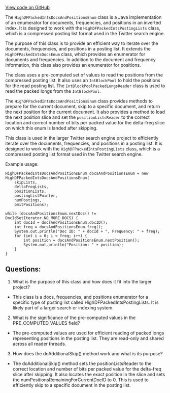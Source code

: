 [View code on GitHub](https://github.com/misbahsy/the-algorithm/src/java/com/twitter/search/core/earlybird/index/inverted/HighDFPackedIntsDocsAndPositionsEnum.java)

The `HighDFPackedIntsDocsAndPositionsEnum` class is a Java implementation of an enumerator for documents, frequencies, and positions in an inverted index. It is designed to work with the `HighDFPackedIntsPostingLists` class, which is a compressed posting list format used in the Twitter search engine. 

The purpose of this class is to provide an efficient way to iterate over the documents, frequencies, and positions in a posting list. It extends the `HighDFPackedIntsDocsEnum` class, which provides an enumerator for documents and frequencies. In addition to the document and frequency information, this class also provides an enumerator for positions. 

The class uses a pre-computed set of values to read the positions from the compressed posting list. It also uses an `IntBlockPool` to hold the positions for the read posting list. The `IntBlockPoolPackedLongsReader` class is used to read the packed longs from the `IntBlockPool`. 

The `HighDFPackedIntsDocsAndPositionsEnum` class provides methods to prepare for the current document, skip to a specific document, and return the next position for the current document. It also provides a method to load the next position slice and set the `positionListsReader` to the correct location and correct number of bits per packed value for the delta-freq slice on which this enum is landed after skipping. 

This class is used in the larger Twitter search engine project to efficiently iterate over the documents, frequencies, and positions in a posting list. It is designed to work with the `HighDFPackedIntsPostingLists` class, which is a compressed posting list format used in the Twitter search engine. 

Example usage:

```
HighDFPackedIntsDocsAndPositionsEnum docsAndPositionsEnum = new HighDFPackedIntsDocsAndPositionsEnum(
    skipLists,
    deltaFreqLists,
    positionLists,
    postingListPointer,
    numPostings,
    omitPositions);

while (docsAndPositionsEnum.nextDoc() != DocIdSetIterator.NO_MORE_DOCS) {
    int docId = docsAndPositionsEnum.docID();
    int freq = docsAndPositionsEnum.freq();
    System.out.println("Doc ID: " + docId + ", Frequency: " + freq);
    for (int i = 0; i < freq; i++) {
        int position = docsAndPositionsEnum.nextPosition();
        System.out.println("Position: " + position);
    }
}
```
## Questions: 
 1. What is the purpose of this class and how does it fit into the larger project?
- This class is a docs, frequencies, and positions enumerator for a specific type of posting list called HighDFPackedIntsPostingLists. It is likely part of a larger search or indexing system.

2. What is the significance of the pre-computed values in the PRE_COMPUTED_VALUES field?
- The pre-computed values are used for efficient reading of packed longs representing positions in the posting list. They are read-only and shared across all reader threads.

3. How does the doAdditionalSkip() method work and what is its purpose?
- The doAdditionalSkip() method sets the positionListsReader to the correct location and number of bits per packed value for the delta-freq slice after skipping. It also locates the exact position in the slice and sets the numPositionsRemainingForCurrentDocID to 0. This is used to efficiently skip to a specific document in the posting list.